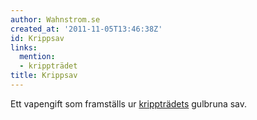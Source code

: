 ```yaml
---
author: Wahnstrom.se
created_at: '2011-11-05T13:46:38Z'
id: Krippsav
links:
  mention:
  - krippträdet
title: Krippsav
---
```


Ett vapengift som framställs ur [krippträdets] gulbruna sav.

  [krippträdets]: krippträdet